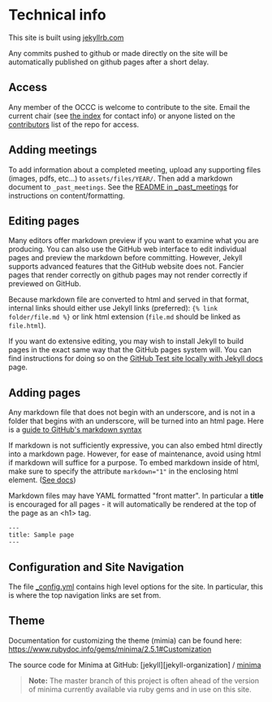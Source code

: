 # Technical info

This site is built using [jekyllrb.com](https://jekyllrb.com/)

Any commits pushed to github or made directly on the site will be automatically
published on github pages after a short delay.

## Access

Any member of the OCCC is welcome to contribute to the site. Email the current
chair (see [the index](/index.html) for contact info) or anyone listed on the
[contributors](https://github.com/Oregon-Council-of-Computer-Chairs/Oregon-Council-of-Computer-Chairs.github.io/graphs/contributors) list of the repo for access.

## Adding meetings

To add information about a completed meeting, upload any supporting files (images, pdfs, etc...)
to `assets/files/YEAR/`. Then add a markdown document to `_past_meetings`. See the [README in _past_meetings](_past_meetings/README.md)
for instructions on content/formatting.

## Editing pages

Many editors offer markdown preview if you want to examine what you are producing.
You can also use the GitHub web interface to edit individual pages and preview the
markdown before committing. However, Jekyll supports advanced features that the
GitHub website does not. Fancier pages that render correctly on github pages
may not render correctly if previewed on GitHub.

Because markdown file are converted to html and served in that format, internal
links should either use Jekyll links (preferred): `{% link folder/file.md %}`
or link html extension (`file.md` should be linked as `file.html`).

If you want do extensive editing, you may wish to install Jekyll to build pages in
the exact same way that the GitHub pages system will. You can find instructions for
doing so on the
[GitHub Test site locally with Jekyll docs](https://docs.github.com/en/pages/setting-up-a-github-pages-site-with-jekyll/testing-your-github-pages-site-locally-with-jekyll) page.

## Adding pages

Any markdown file that does not begin with an underscore, and is not in a folder that begins with
an underscore, will be turned into an html page. Here is a [guide to GitHub's markdown
syntax](https://docs.github.com/en/github/writing-on-github/getting-started-with-writing-and-formatting-on-github/basic-writing-and-formatting-syntax)

If markdown is not sufficiently expressive, you can also embed html directly into a
markdown page. However, for ease of maintenance, avoid using html if markdown will
suffice for a purpose. To embed markdown inside of html, make sure to specify the attribute
`markdown="1"` in the enclosing html element. ([See docs](https://kramdown.gettalong.org/syntax.html#html-blocks))

Markdown files may have YAML formatted "front matter". In particular a **title** is
encouraged for all pages - it will automatically be rendered at the top of the page
as an &lt;h1&gt; tag.

    ---
    title: Sample page
    ---

## Configuration and Site Navigation

The file [_config.yml](config.yml) contains high level options for the site. 
In particular, this is where the top navigation links are set from.

## Theme

Documentation for customizing the theme (mimia) can be found here:
https://www.rubydoc.info/gems/minima/2.5.1#Customization

The source code for Minima at GitHub:
[jekyll][jekyll-organization] /
[minima](https://github.com/jekyll/minima)

> **Note:**  The master branch of this project is often ahead of the version of minima
> currently available via ruby gems and in use on this site.